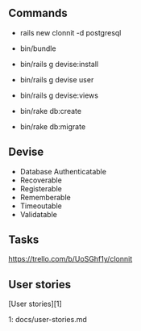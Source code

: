 ## Commands

* rails new clonnit -d postgresql
* bin/bundle

* bin/rails g devise:install
* bin/rails g devise user
* bin/rails g devise:views
* bin/rake db:create
* bin/rake db:migrate

## Devise

* Database Authenticatable
* Recoverable
* Registerable
* Rememberable
* Timeoutable
* Validatable

## Tasks

https://trello.com/b/UoSGhf1y/clonnit

## User stories

[User stories][1]

1: docs/user-stories.md

